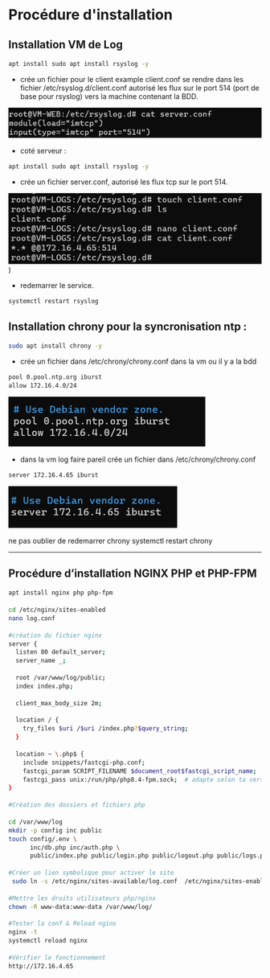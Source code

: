 # Procédure d'installation

## Installation VM de Log

```bash
apt install sudo apt install rsyslog -y
```

- crée un fichier pour le client example client.conf
  se rendre dans les fichier /etc/rsyslog.d/client.conf autorisé les flux sur le port 514 (port de base pour rsyslog) vers la machine contenant la BDD.

![alt text](/Documentation/Img/conf%20rsyslog%20VM%20WEB.png)

- coté serveur :

```bash
apt install sudo apt install rsyslog -y
```

- crée un fichier server.conf, autorisé les flux tcp sur le port 514.

![alt text](/Documentation/Img/conf%20rsyslog%20VM%20LOGS.png))

- redemarrer le service.

```bash
systemctl restart rsyslog
```

## Installation chrony pour la syncronisation ntp :

```bash
sudo apt install chrony -y
```

- crée un fichier dans /etc/chrony/chrony.conf dans la vm ou il y a la bdd

```bash
pool 0.pool.ntp.org iburst
allow 172.16.4.0/24
```

![alt text](/Documentation/Img/conf%20chrony%20VmWeb.png)

- dans la vm log faire pareil crée un fichier dans /etc/chrony/chrony.conf

```bash
server 172.16.4.65 iburst
```

![alt text](/Documentation/Img/conf%20chrony%20VmLogs.png)

ne pas oublier de redemarrer chrony
systemctl restart chrony

---

## Procédure d’installation NGINX PHP et PHP-FPM

```bash
apt install nginx php php-fpm

cd /etc/nginx/sites-enabled
nano log.conf

#création du fichier nginx
server {
  listen 80 default_server;
  server_name _;

  root /var/www/log/public;
  index index.php;

  client_max_body_size 2m;

  location / {
    try_files $uri /$uri /index.php?$query_string;
  }

  location ~ \.php$ {
    include snippets/fastcgi-php.conf;
    fastcgi_param SCRIPT_FILENAME $document_root$fastcgi_script_name;
    fastcgi_pass unix:/run/php/php8.4-fpm.sock;  # adapte selon ta version >  }
}

#Création des dossiers et fichiers php

cd /var/www/log
mkdir -p config inc public
touch config/.env \
      inc/db.php inc/auth.php \
      public/index.php public/login.php public/logout.php public/logs.php public/export.php

#Créer un lien symbolique pour activer le site
 sudo ln -s /etc/nginx/sites-available/log.conf  /etc/nginx/sites-enabled/

#Mettre les droits utilisateurs php/nginx
chown -R www-data:www-data /var/www/log/

#Tester la conf & Reload nginx
nginx -t
systemctl reload nginx

#Vérifier le fonctionnement
http://172.16.4.65
```
